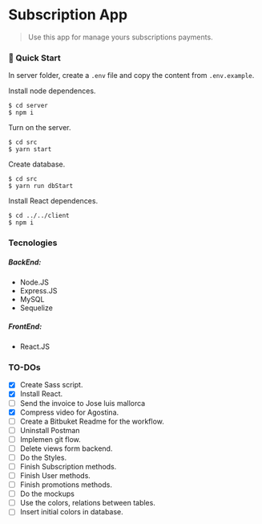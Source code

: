 # Subscription App

> Use this app for manage yours subscriptions payments.

### 🚀 Quick Start

In server folder, create a `.env` file and copy the content from `.env.example`.

Install node dependences.

```shell
$ cd server
$ npm i
```

Turn on the server.

```shell
$ cd src
$ yarn start
```

Create database.

```shell
$ cd src
$ yarn run dbStart
```

Install React dependences.

```shell
$ cd ../../client
$ npm i
```

### Tecnologies

##### BackEnd:

- Node.JS
- Express.JS
- MySQL
- Sequelize

##### FrontEnd:

- React.JS

### TO-DOs

- [x] Create Sass script.
- [x] Install React.
- [ ] Send the invoice to Jose luis mallorca
- [X] Compress video for Agostina.
- [ ] Create a Bitbuket Readme for the workflow.
- [ ] Uninstall Postman
- [ ] Implemen git flow. 
- [ ] Delete views form backend.
- [ ] Do the Styles.
- [ ] Finish Subscription methods.
- [ ] Finish User methods.
- [ ] Finish promotions methods.
- [ ] Do the mockups
- [ ] Use the colors, relations between tables.
- [ ] Insert initial colors in database.
